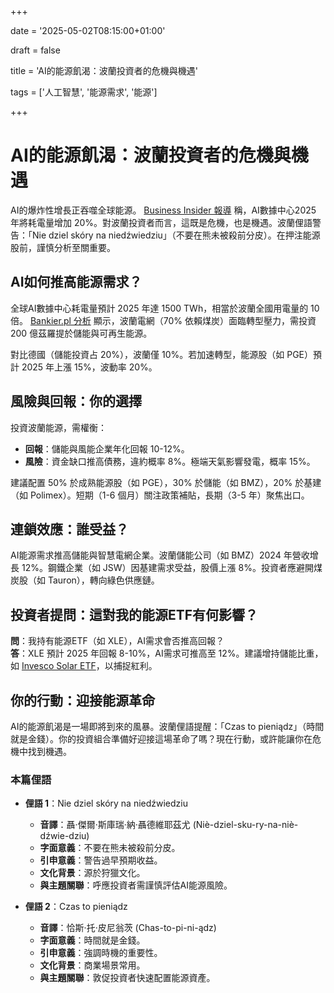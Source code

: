 +++

date = '2025-05-02T08:15:00+01:00'

draft = false

title = 'AI的能源飢渴：波蘭投資者的危機與機遇'

tags = ['人工智慧', '能源需求', '能源']

+++

# AI的能源飢渴：波蘭投資者的危機與機遇

AI的爆炸性增長正吞噬全球能源。 [Business Insider 報導](https://businessinsider.com.pl/gospodarka/rozwoj-sztucznej-inteligencji-drastycznie-zwieksza-zapotrzebowanie-na-energie/6sr6pg5) 稱，AI數據中心2025 年將耗電量增加 20%。對波蘭投資者而言，這既是危機，也是機遇。波蘭俚語警告：「Nie dziel skóry na niedźwiedziu」（不要在熊未被殺前分皮）。在押注能源股前，謹慎分析至關重要。

## AI如何推高能源需求？

全球AI數據中心耗電量預計 2025 年達 1500 TWh，相當於波蘭全國用電量的 10 倍。 [Bankier.pl 分析](https://www.bankier.pl/wiadomosc/Rozwoj-sztucznej-inteligencji-drastycznie-zwieksza-zapotrzebowanie-na-energie-8932693.html) 顯示，波蘭電網（70% 依賴煤炭）面臨轉型壓力，需投資 200 億茲羅提於儲能與可再生能源。

對比德國（儲能投資占 20%），波蘭僅 10%。若加速轉型，能源股（如 PGE）預計 2025 年上漲 15%，波動率 20%。

## 風險與回報：你的選擇

投資波蘭能源，需權衡：
- **回報**：儲能與風能企業年化回報 10-12%。
- **風險**：資金缺口推高債務，違約概率 8%。極端天氣影響發電，概率 15%。

建議配置 50% 於成熟能源股（如 PGE），30% 於儲能（如 BMZ），20% 於基建（如 Polimex）。短期（1-6 個月）關注政策補貼，長期（3-5 年）聚焦出口。

## 連鎖效應：誰受益？

AI能源需求推高儲能與智慧電網企業。波蘭儲能公司（如 BMZ）2024 年營收增長 12%。鋼鐵企業（如 JSW）因基建需求受益，股價上漲 8%。投資者應避開煤炭股（如 Tauron），轉向綠色供應鏈。

## 投資者提問：這對我的能源ETF有何影響？

**問**：我持有能源ETF（如 XLE），AI需求會否推高回報？  
**答**：XLE 預計 2025 年回報 8-10%，AI需求可推高至 12%。建議增持儲能比重，如 [Invesco Solar ETF](https://www.invesco.com/)，以捕捉紅利。

## 你的行動：迎接能源革命

AI的能源飢渴是一場即將到來的風暴。波蘭俚語提醒：「Czas to pieniądz」（時間就是金錢）。你的投資組合準備好迎接這場革命了嗎？現在行動，或許能讓你在危機中找到機遇。

### 本篇俚語

- **俚語 1**：Nie dziel skóry na niedźwiedziu  
  - **音譯**：聶·傑爾·斯庫瑞·納·聶德維耶茲尤 (Niè-dziel-sku-ry-na-niè-dźwie-dziu)  
  - **字面意義**：不要在熊未被殺前分皮。  
  - **引申意義**：警告過早預期收益。  
  - **文化背景**：源於狩獵文化。  
  - **與主題關聯**：呼應投資者需謹慎評估AI能源風險。

- **俚語 2**：Czas to pieniądz  
  - **音譯**：恰斯·托·皮尼翁茨 (Chas-to-pi-ni-ądz)  
  - **字面意義**：時間就是金錢。  
  - **引申意義**：強調時機的重要性。  
  - **文化背景**：商業場景常用。  
  - **與主題關聯**：敦促投資者快速配置能源資產。

